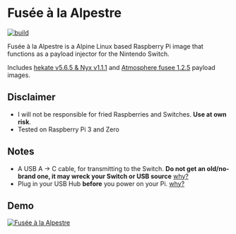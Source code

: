 # Fusée à la Alpestre
[![build](https://github.com/kleo/fusee-alpestre/actions/workflows/build.yml/badge.svg?branch=latest)](https://github.com/kleo/fusee-alpestre/actions/workflows/build.yml)

Fusée à la Alpestre is a Alpine Linux based Raspberry Pi image that functions as a payload injector for the Nintendo Switch.

Includes [hekate v5.6.5 & Nyx v1.1.1](https://github.com/CTCaer/hekate/releases/tag/v5.6.5) and [Atmosphere fusee 1.2.5](https://github.com/Atmosphere-NX/Atmosphere/releases/tag/1.2.5) payload images.

## Disclaimer

 * I will not be responsible for fried Raspberries and Switches. **Use at own risk**.
 * Tested on Raspberry Pi 3 and Zero

## Notes

 * A USB A -> C cable, for transmitting to the Switch. **Do not get an old/no-brand one, it may wreck your Switch or USB source** [why?](https://pastebin.com/80QXsefE)
 * Plug in your USB Hub **before** you power on your Pi. [why?](https://www.raspberrypi.org/forums/viewtopic.php?t=23205#p217196)

## Demo

[![Fusée à la Alpestre](https://img.youtube.com/vi/FxCcUwWz_5U/hqdefault.jpg)](https://youtu.be/FxCcUwWz_5U)
